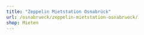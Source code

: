 ```yaml
---
title: "Zeppelin Mietstation Osnabrück"
url: /osnabrueck/zeppelin-mietstation-osnabrueck/
shop: Mieten
---
```

